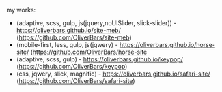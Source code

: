 my works:

* (adaptive, scss, gulp, js(jquery,noUISlider, slick-slider)) - https://oliverbars.github.io/site-meb/ (https://github.com/OliverBars/site-meb)
* (mobile-first, less, gulp, js(jqwery) - https://oliverbars.github.io/horse-site/  (https://github.com/OliverBars/horse-site
* (adaptive, scss, gulp) - https://oliverbars.github.io/keypop/  (https://github.com/OliverBars/keypop)
* (css, jqwery, slick, magnific) - https://oliverbars.github.io/safari-site/  (https://github.com/OliverBars/safari-site)

 
